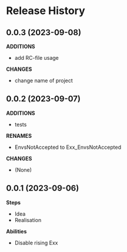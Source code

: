 Release History
===============

0.0.3 (2023-09-08)
-------------------

**ADDITIONS**
- add RC-file usage

**CHANGES**
- change name of project


0.0.2 (2023-09-07)
-------------------

**ADDITIONS**
- tests

**RENAMES**
- EnvsNotAccepted to Exx_EnvsNotAccepted

**CHANGES**
- (None)


0.0.1 (2023-09-06)
-------------------

**Steps**
- Idea
- Realisation


**Abilities**
- Disable rising Exx 

